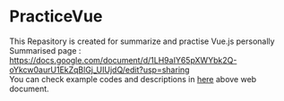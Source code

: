 # PracticeVue

This Repasitory is created for summarize and practise Vue.js personally <br />
Summarised page :  https://docs.google.com/document/d/1LH9aIY65pXWYbk2Q-oYkcw0aurU1EkZqBlGj_UIUjdQ/edit?usp=sharing <br/>
You can check example codes and descriptions in <a href="https://github.com/smileJanet/PracticeVue/tree/main/VuePracticeWithVite/src">here<a> above web document.
